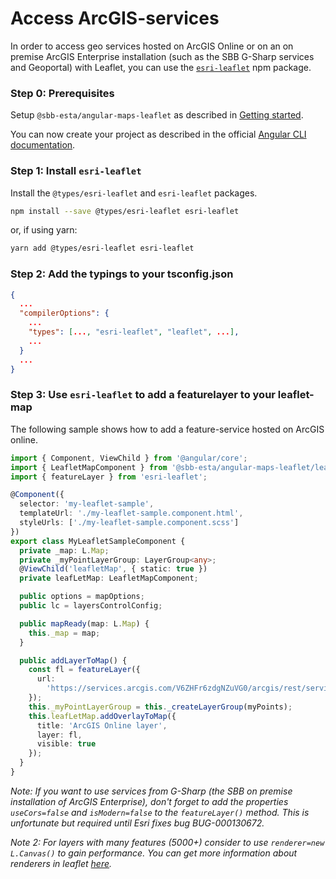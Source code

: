 # Access ArcGIS-services

In order to access geo services hosted on ArcGIS Online or on an on premise ArcGIS Enterprise installation (such as the SBB G-Sharp services and Geoportal) with Leaflet, you can use the [`esri-leaflet`](https://esri.github.io/esri-leaflet/) npm package.

### Step 0: Prerequisites

Setup `@sbb-esta/angular-maps-leaflet` as described in [Getting started](leaflet/introduction/getting-started).

You can now create your project as described in the official [Angular CLI documentation](https://cli.angular.io/).

### Step 1: Install `esri-leaflet`

Install the `@types/esri-leaflet` and `esri-leaflet` packages.

```sh
npm install --save @types/esri-leaflet esri-leaflet
```

or, if using yarn:

```sh
yarn add @types/esri-leaflet esri-leaflet
```

### Step 2: Add the typings to your tsconfig.json

```json
{
  ...
  "compilerOptions": {
    ...
    "types": [..., "esri-leaflet", "leaflet", ...],
    ...
  }
  ...
}
```

### Step 3: Use `esri-leaflet` to add a featurelayer to your leaflet-map

The following sample shows how to add a feature-service hosted on ArcGIS online.

```ts
import { Component, ViewChild } from '@angular/core';
import { LeafletMapComponent } from '@sbb-esta/angular-maps-leaflet/leaflet-map';
import { featureLayer } from 'esri-leaflet';

@Component({
  selector: 'my-leaflet-sample',
  templateUrl: './my-leaflet-sample.component.html',
  styleUrls: ['./my-leaflet-sample.component.scss']
})
export class MyLeafletSampleComponent {
  private _map: L.Map;
  private _myPointLayerGroup: LayerGroup<any>;
  @ViewChild('leafletMap', { static: true })
  private leafLetMap: LeafletMapComponent;

  public options = mapOptions;
  public lc = layersControlConfig;

  public mapReady(map: L.Map) {
    this._map = map;
  }

  public addLayerToMap() {
    const fl = featureLayer({
      url:
        'https://services.arcgis.com/V6ZHFr6zdgNZuVG0/arcgis/rest/services/Hazards_Uptown_Charlotte/FeatureServer/0'
    });
    this._myPointLayerGroup = this._createLayerGroup(myPoints);
    this.leafLetMap.addOverlayToMap({
      title: 'ArcGIS Online layer',
      layer: fl,
      visible: true
    });
  }
}
```

_Note: If you want to use services from G-Sharp (the SBB on premise installation of ArcGIS Enterprise), don't forget to add the properties `useCors=false` and `isModern=false` to the `featureLayer()` method. This is unfortunate but required until Esri fixes bug BUG-000130672._

_Note 2: For layers with many features (5000+) consider to use `renderer=new L.Canvas()` to gain performance. You can get more information about renderers in leaflet [here](https://esri.github.io/esri-leaflet/api-reference/layers/feature-layer.html)._
